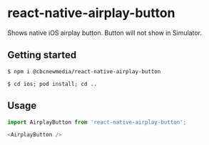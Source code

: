 # react-native-airplay-button
Shows native iOS airplay button. Button will not show in Simulator.

## Getting started

`$ npm i @cbcnewmedia/react-native-airplay-button`

`$ cd ios; pod install; cd ..`

## Usage
```javascript
import AirplayButton from 'react-native-airplay-button';

<AirplayButton />
```
